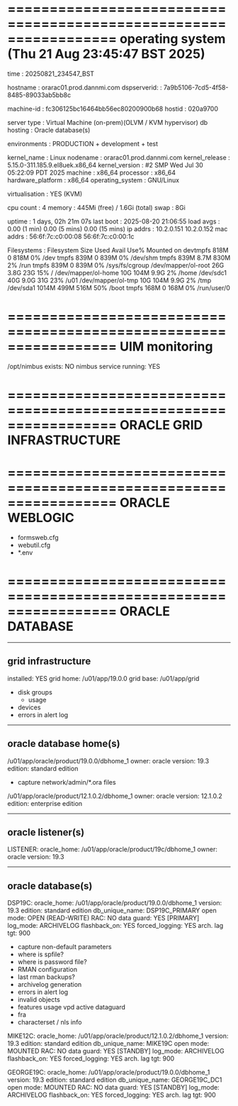 
=================================================================
operating system (Thu 21 Aug 23:45:47 BST 2025)
=================================================================

time              : 20250821_234547_BST

hostname          : orarac01.prod.dannmi.com
dspserverid:      : 7a9b5106-7cd5-4f58-8485-89033ab5bb8c

machine-id        : fc306125bc16464bb56ec80200900b68
hostid            : 020a9700

server type       : Virtual Machine (on-prem)(OLVM / KVM hypervisor)
db hosting        : Oracle database(s)

environments      : PRODUCTION + development + test

kernel_name       : Linux
nodename          : orarac01.prod.dannmi.com
kernel_release    : 5.15.0-311.185.9.el8uek.x86_64
kernel_version    : #2 SMP Wed Jul 30 05:22:09 PDT 2025
machine           : x86_64
processor         : x86_64
hardware_platform : x86_64
operating_system  : GNU/Linux

virtualisation    : YES (KVM)

cpu count         : 4
memory            : 445Mi (free) /  1.6Gi (total)
swap              : 8Gi

uptime            : 1 days, 02h 21m 07s
last boot         : 2025-08-20 21:06:55
load avgs         : 0.00 (1 min) 0.00 (5 mins) 0.00 (15 mins)
ip addrs          : 10.2.0.151
                    10.2.0.152
mac addrs         : 56:6f:7c:c0:00:08
		    56:6f:7c:c0:00:1c


Filesystems       :
        Filesystem           Size  Used Avail Use% Mounted on
        devtmpfs             818M     0  818M   0% /dev
        tmpfs                839M     0  839M   0% /dev/shm
        tmpfs                839M  8.7M  830M   2% /run
        tmpfs                839M     0  839M   0% /sys/fs/cgroup
        /dev/mapper/ol-root   26G  3.8G   23G  15% /
        /dev/mapper/ol-home   10G  104M  9.9G   2% /home
        /dev/sdc1             40G  9.0G   31G  23% /u01
        /dev/mapper/ol-tmp    10G  104M  9.9G   2% /tmp
        /dev/sda1           1014M  499M  516M  50% /boot
        tmpfs                168M     0  168M   0% /run/user/0



=================================================================
UIM monitoring
=================================================================

/opt/nimbus exists:	NO
nimbus service running: YES



=================================================================
ORACLE GRID INFRASTRUCTURE
=================================================================

=================================================================
ORACLE WEBLOGIC
=================================================================

- formsweb.cfg
- webutil.cfg
- *.env



=================================================================
ORACLE DATABASE
=================================================================

-------------------
grid infrastructure
-------------------

installed:		YES
grid home:		/u01/app/19.0.0
grid base:		/u01/app/grid

- disk groups
	- usage
- devices
- errors in alert log


-----------------------
oracle database home(s)
-----------------------

/u01/app/oracle/product/19.0.0/dbhome_1
    owner:     oracle
    version:   19.3
    edition:   standard edition

- capture network/admin/*.ora files

/u01/app/oracle/product/12.1.0.2/dbhome_1
    owner: 	oracle
    version:    12.1.0.2
    edition:    enterprise edition



------------------
oracle listener(s)
------------------

LISTENER:
	oracle_home:	/u01/app/oracle/product/19c/dbhome_1
	owner:		oracle
	version:	19.3


------------------
oracle database(s)
------------------

DSP19C:
	oracle_home:    /u01/app/oracle/product/19.0.0/dbhome_1
        version:        19.3
        edition:        standard edition
	db_unique_name: DSP19C_PRIMARY
	open mode:	OPEN (READ-WRITE)
	RAC:		NO
	data guard:	YES [PRIMARY]
        log_mode:       ARCHIVELOG
        flashback_on:   YES
        forced_logging: YES
        arch. lag tgt:  900

- capture non-default parameters
- where is spfile?
- where is password file?
- RMAN configuration
- last rman backups?
- archivelog generation
- errors in alert log
- invalid objects
- features usage
	vpd
	active dataguard
- fra
- characterset / nls info

MIKE12C:
	oracle_home:	/u01/app/oracle/product/12.1.0.2/dbhome_1
        version:        19.3
        edition:        standard edition
	db_unique_name: MIKE19C
	open mode:	MOUNTED
	RAC:		NO
	data guard:	YES [STANDBY]
        log_mode:       ARCHIVELOG
        flashback_on:   YES
        forced_logging: YES
        arch. lag tgt:  900

GEORGE19C:
	oracle_home:	/u01/app/oracle/product/19.0.0/dbhome_1
        version:        19.3
        edition:        standard edition
	db_unique_name: GEORGE19C_DC1
	open mode:	MOUNTED
	RAC:		NO
	data guard:	YES [STANDBY]
        log_mode:       ARCHIVELOG
        flashback_on:   YES
        forced_logging: YES
        arch. lag tgt:  900



